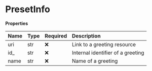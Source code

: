 # PresetInfo

**Properties**

| Name | Type | Required | Description                       |
| :--- | :--- | :------- | :-------------------------------- |
| uri  | str  | ❌       | Link to a greeting resource       |
| id\_ | str  | ❌       | Internal identifier of a greeting |
| name | str  | ❌       | Name of a greeting                |

<!-- This file was generated by liblab | https://liblab.com/ -->
